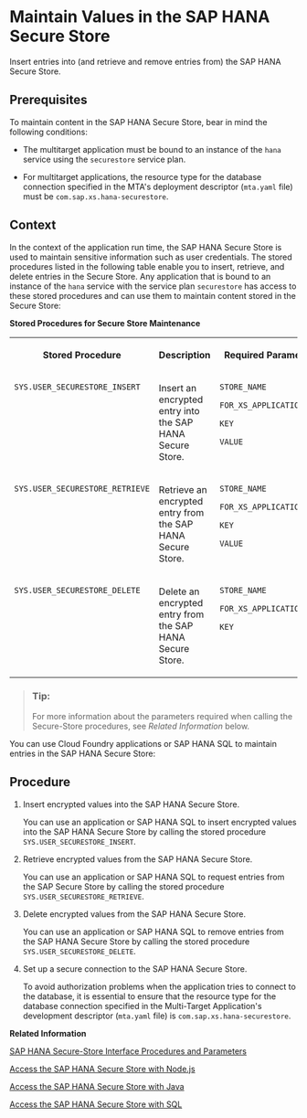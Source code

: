 <!-- loio8a82c9e9e22a4b67a51ff22097038aab -->

# Maintain Values in the SAP HANA Secure Store

Insert entries into \(and retrieve and remove entries from\) the SAP HANA Secure Store.



<a name="loio8a82c9e9e22a4b67a51ff22097038aab__prereq_yrs_ybb_fcb"/>

## Prerequisites

To maintain content in the SAP HANA Secure Store, bear in mind the following conditions:

-   The multitarget application must be bound to an instance of the `hana` service using the `securestore` service plan.

-   For multitarget applications, the resource type for the database connection specified in the MTA's deployment descriptor \(`mta.yaml` file\) must be `com.sap.xs.hana-securestore`.




## Context

In the context of the application run time, the SAP HANA Secure Store is used to maintain sensitive information such as user credentials. The stored procedures listed in the following table enable you to insert, retrieve, and delete entries in the Secure Store. Any application that is bound to an instance of the `hana` service with the service plan `securestore` has access to these stored procedures and can use them to maintain content stored in the Secure Store:

**Stored Procedures for Secure Store Maintenance**


<table>
<tr>
<th valign="top">

Stored Procedure



</th>
<th valign="top">

Description



</th>
<th valign="top">

Required Parameters



</th>
</tr>
<tr>
<td valign="top">

 `SYS.USER_SECURESTORE_INSERT` 



</td>
<td valign="top">

Insert an encrypted entry into the SAP HANA Secure Store.



</td>
<td valign="top">

`STORE_NAME`

`FOR_XS_APPLICATIONUSER`

`KEY`

`VALUE`



</td>
</tr>
<tr>
<td valign="top">

 `SYS.USER_SECURESTORE_RETRIEVE` 



</td>
<td valign="top">

Retrieve an encrypted entry from the SAP HANA Secure Store.



</td>
<td valign="top">

`STORE_NAME`

`FOR_XS_APPLICATIONUSER`

`KEY`

`VALUE`



</td>
</tr>
<tr>
<td valign="top">

 `SYS.USER_SECURESTORE_DELETE` 



</td>
<td valign="top">

Delete an encrypted entry from the SAP HANA Secure Store.



</td>
<td valign="top">

`STORE_NAME`

`FOR_XS_APPLICATIONUSER`

`KEY`



</td>
</tr>
</table>

> ### Tip:  
> For more information about the parameters required when calling the Secure-Store procedures, see *Related Information* below.

You can use Cloud Foundry applications or SAP HANA SQL to maintain entries in the SAP HANA Secure Store:



## Procedure

1.  Insert encrypted values into the SAP HANA Secure Store.

    You can use an application or SAP HANA SQL to insert encrypted values into the SAP HANA Secure Store by calling the stored procedure `SYS.USER_SECURESTORE_INSERT`.

2.  Retrieve encrypted values from the SAP HANA Secure Store.

    You can use an application or SAP HANA SQL to request entries from the SAP Secure Store by calling the stored procedure `SYS.USER_SECURESTORE_RETRIEVE`.

3.  Delete encrypted values from the SAP HANA Secure Store.

    You can use an application or SAP HANA SQL to remove entries from the SAP HANA Secure Store by calling the stored procedure `SYS.USER_SECURESTORE_DELETE`.

4.  Set up a secure connection to the SAP HANA Secure Store.

    To avoid authorization problems when the application tries to connect to the database, it is essential to ensure that the resource type for the database connection specified in the Multi-Target Application's development descriptor \(`mta.yaml` file\) is `com.sap.xs.hana-securestore`.


**Related Information**  


[SAP HANA Secure-Store Interface Procedures and Parameters](sap-hana-secure-store-interface-procedures-and-parameters-a847b4d.md "A list of the parameters available for interaction with the SAP HANA Secure Store using the dedicated stored procedures.")

[Access the SAP HANA Secure Store with Node.js](access-the-sap-hana-secure-store-with-node-js-be4db00.md "Use a Node.js application to maintain entries in the SAP HANA Secure Store.")

[Access the SAP HANA Secure Store with Java](access-the-sap-hana-secure-store-with-java-9210fd0.md "Use a Java application to maintain entries in the SAP HANA Secure Store.")

[Access the SAP HANA Secure Store with SQL](access-the-sap-hana-secure-store-with-sql-1dee8a9.md "Use SQL to maintain entries the SAP HANA Secure Store.")

